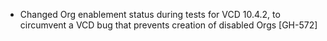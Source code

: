 * Changed Org enablement status during tests for VCD 10.4.2, to circumvent a VCD bug that prevents creation of disabled Orgs [GH-572]

